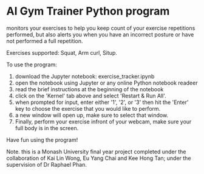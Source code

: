 # AI Gym Trainer Python program
monitors your exercises to help you keep count of your exercise repetitions performed, but also alerts you when you have an incorrect posture or have not performed a full repetition.

Exercises supported: Squat, Arm curl, Situp.

To use the program:
1. download the Jupyter notebook: exercise_tracker.ipynb
2. open the notebook using Jupyter or any online Python notebook readeer
3. read the brief instructions at the beginning of the notebook
4. click on the 'Kernel' tab above and select 'Restart & Run All'.
5. when prompted for input, enter either '1', '2', or '3' then hit the 'Enter' key to choose the exercise that you would like to perform.
6. a new window will open up, make sure to select that window.
7. Finally, perform your exercise infront of your webcam, make sure your full body is in the screen.

Have fun using the program!


Note. this is a Monash University final year project completed under the collaboration of Kai Lin Wong, Eu Yang Chai and Kee Hong Tan; under the supervision of Dr Raphael Phan.
